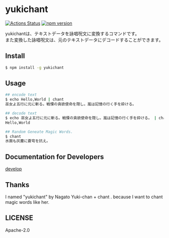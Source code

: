 # yukichant

[![Actions Status](https://github.com/amanoese/yukichant/workflows/Node%20CI/badge.svg)](https://github.com/amanoese/yukichant/actions)
[![npm version](http://img.shields.io/npm/v/yukichant.svg)](https://npmjs.org/package/yukichant)

yukichantは、テキストデータを詠唱呪文に変換するコマンドです。  
また変換した詠唱呪文は、元のテキストデータにデコードすることができます。  

## Install

```bash
$ npm install -g yukichant
```

## Usage

```bash
## encode text
$ echo Hello,World | chant
巫女よ五行に元に斬る。戦慄の貪欲使命を隠し。嵐は記憶の行く手を砕ける。

## decode text
$ echo 巫女よ五行に元に斬る。戦慄の貪欲使命を隠し。嵐は記憶の行く手を砕ける。 | chant -d
Hello,World

## Random Geneate Magic Words.
$ chant
水面も灰塵に蒼穹を抗え。
```

## Documentation for Developers
[develop](/doc/develop.md)

## Thanks
I named "yukichant" by Nagato Yuki-chan + chant .
because I want to chant magic words like her.

## LICENSE
Apache-2.0

